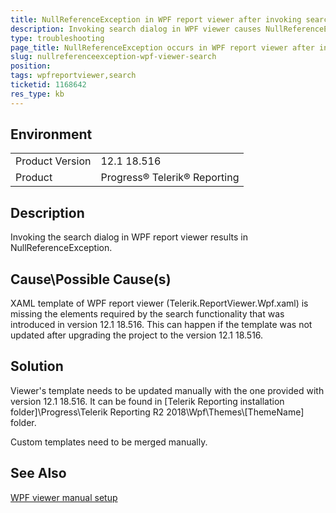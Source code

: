 ```yaml
---
title: NullReferenceException in WPF report viewer after invoking search dialog
description: Invoking search dialog in WPF viewer causes NullReferenceException
type: troubleshooting
page_title: NullReferenceException occurs in WPF report viewer after invoking search dialog
slug: nullreferenceexception-wpf-viewer-search
position: 
tags: wpfreportviewer,search
ticketid: 1168642
res_type: kb
---
```


## Environment
<table>
	<tr>
		<td>Product Version</td>
		<td>12.1 18.516</td>
	</tr>
	<tr>
		<td>Product</td>
		<td>Progress® Telerik® Reporting </td>
	</tr>
</table>


## Description

Invoking the search dialog in WPF report viewer results in NullReferenceException.

## Cause\Possible Cause(s)

XAML template of WPF report viewer (Telerik.ReportViewer.Wpf.xaml) is missing the elements required by the search functionality 
that was introduced in version 12.1 18.516. This can happen if the template was not updated after upgrading the project to the version 12.1 18.516.

## Solution

Viewer's template needs to be updated manually with the one provided with version 12.1 18.516. It can be found in
[Telerik Reporting installation folder]\Progress\Telerik Reporting R2 2018\Wpf\Themes\\[ThemeName] folder.

Custom templates need to be merged manually.

## See Also

[WPF viewer manual setup](../wpf-report-viewer-manual-setup)




